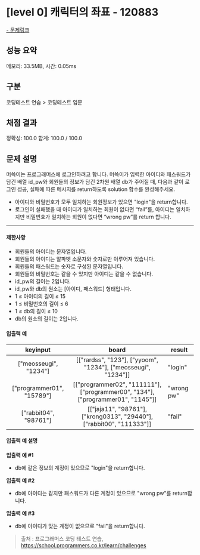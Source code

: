 # [level 0] 캐릭터의 좌표 - 120883

<a href="https://school.programmers.co.kr/learn/courses/30/lessons/120883">- 문제링크</a>

## 성능 요약

메모리: 33.5MB, 시간: 0.05ms

## 구분

코딩테스트 연습 > 코딩테스트 입문

## 채점 결과

정확성: 100.0
합계: 100.0 / 100.0

## 문제 설명

머쓱이는 프로그래머스에 로그인하려고 합니다. 머쓱이가 입력한 아이디와 패스워드가 담긴 배열 id_pw와 회원들의 정보가 담긴 2차원 배열 db가 주어질 때, 다음과 같이 로그인 성공, 실패에 따른 메시지를 return하도록 solution 함수를 완성해주세요.

- 아이디와 비밀번호가 모두 일치하는 회원정보가 있으면 "login"을 return합니다.
- 로그인이 실패했을 때 아이디가 일치하는 회원이 없다면 “fail”를, 아이디는 일치하지만 비밀번호가 일치하는 회원이 없다면 “wrong pw”를 return 합니다.

---

#### 제한사항

- 회원들의 아이디는 문자열입니다.
- 회원들의 아이디는 알파벳 소문자와 숫자로만 이루어져 있습니다.
- 회원들의 패스워드는 숫자로 구성된 문자열입니다.
- 회원들의 비밀번호는 같을 수 있지만 아이디는 같을 수 없습니다.
- id_pw의 길이는 2입니다.
- id_pw와 db의 원소는 [아이디, 패스워드] 형태입니다.
- 1 ≤ 아이디의 길이 ≤ 15
- 1 ≤ 비밀번호의 길이 ≤ 6
- 1 ≤ db의 길이 ≤ 10
- db의 원소의 길이는 2입니다.

#### 입출력 예

|       **keyinput**        |                                    **board**                                    | **result** |
| :-----------------------: | :-----------------------------------------------------------------------------: | ---------- |
|   ["meosseugi", "1234"]   |          [["rardss", "123"], ["yyoom", "1234"], ["meosseugi", "1234"]]          | "login"    |
| ["programmer01", "15789"] | [["programmer02", "111111"], ["programmer00", "134"], ["programmer01", "1145"]] | "wrong pw" |
|   ["rabbit04", "98761"]   |      [["jaja11", "98761"], ["krong0313", "29440"], ["rabbit00", "111333"]]      | "fail"     |

#### 입출력 예 설명

**입출력 예 #1**

- db에 같은 정보의 계정이 있으므로 "login"을 return합니다.

**입출력 예 #2**

- db에 아이디는 같지만 패스워드가 다른 계정이 있으므로 "wrong pw"를 return합니다.

**입출력 예 #3**

- db에 아이디가 맞는 계정이 없으므로 "fail"을 return합니다.

> 출처 : 프로그래머스 코딩 테스트 연습, <https://school.programmers.co.kr/learn/challenges>
